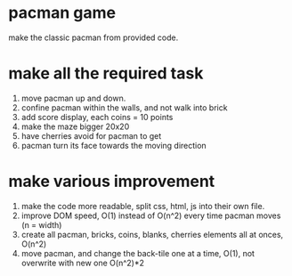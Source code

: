 # pacman game

make the classic pacman from provided code.

# make all the required task

1. move pacman up and down.
1. confine pacman within the walls, and not walk into brick
1. add score display, each coins = 10 points
1. make the maze bigger 20x20
1. have cherries avoid for pacman to get
1. pacman turn its face towards the moving direction

# make various improvement

1. make the code more readable, split css, html, js into their own file.
1. improve DOM speed, O(1) instead of O(n^2) every time pacman moves (n = width)
1. create all pacman, bricks, coins, blanks, cherries elements all at onces, O(n^2)
1. move pacman, and change the back-tile one at a time, O(1), not overwrite with new one O(n^2)*2
